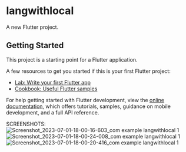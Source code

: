 # langwithlocal

A new Flutter project.

## Getting Started

This project is a starting point for a Flutter application.

A few resources to get you started if this is your first Flutter project:

- [Lab: Write your first Flutter app](https://docs.flutter.dev/get-started/codelab)
- [Cookbook: Useful Flutter samples](https://docs.flutter.dev/cookbook)

For help getting started with Flutter development, view the
[online documentation](https://docs.flutter.dev/), which offers tutorials,
samples, guidance on mobile development, and a full API reference.

SCREENSHOTS: 
![Screenshot_2023-07-01-18-00-16-603_com example langwithlocal 1](https://github.com/vaibhavaiscoder/langwithlocal/assets/93149685/150dfcf2-fcb9-46f3-a1aa-6f5061b2dc22)
![Screenshot_2023-07-01-18-00-24-008_com example langwithlocal 1](https://github.com/vaibhavaiscoder/langwithlocal/assets/93149685/ffbe803d-422d-4574-9b5e-5b037f061965)
![Screenshot_2023-07-01-18-00-20-416_com example langwithlocal 1](https://github.com/vaibhavaiscoder/langwithlocal/assets/93149685/07e6328c-5c7e-40c5-b7b6-a8060c2784be)
